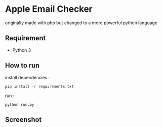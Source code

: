 # Apple Email Checker

originally made with php but changed to a more powerful python language

## Requirement

 - Python 3

## How to run

install dependencies :

    pip install -r requirements.txt

run :

    python run.py

## Screenshot
